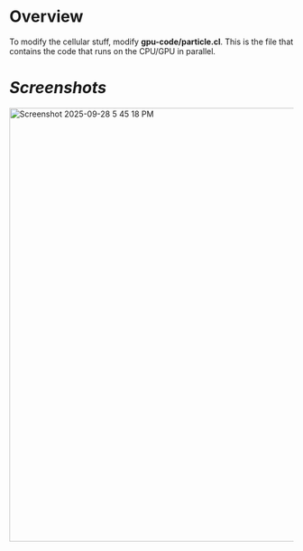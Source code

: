 # **Overview**

To modify the cellular stuff, modify **gpu-code/particle.cl**. This is the file that contains the code that runs on the CPU/GPU in parallel.

# ***Screenshots***
<img width="1366" height="768" alt="Screenshot 2025-09-28 5 45 18 PM" src="https://github.com/user-attachments/assets/592072fd-ddc2-4468-a06d-3806098d7828" />
